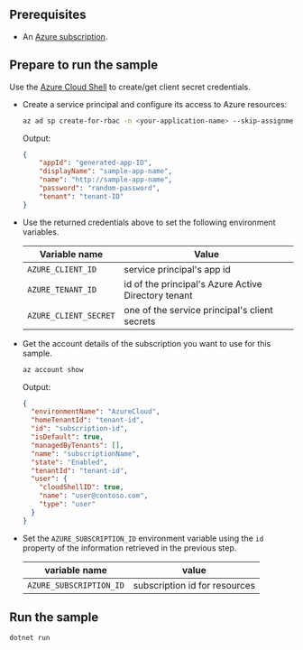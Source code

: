 ﻿## Prerequisites

* An [Azure subscription]().

## Prepare to run the sample

Use the [Azure Cloud Shell](https://shell.azure.com) to create/get client secret credentials.

* Create a service principal and configure its access to Azure resources:

    ```bash
    az ad sp create-for-rbac -n <your-application-name> --skip-assignment
    ```

    Output:

    ```json
    {
        "appId": "generated-app-ID",
        "displayName": "sample-app-name",
        "name": "http://sample-app-name",
        "password": "random-password",
        "tenant": "tenant-ID"
    }
    ```

* Use the returned credentials above to set the following environment variables.

    |Variable name|Value
    |-|-
    |`AZURE_CLIENT_ID`|service principal's app id
    |`AZURE_TENANT_ID`|id of the principal's Azure Active Directory tenant
    |`AZURE_CLIENT_SECRET`|one of the service principal's client secrets

* Get the account details of the subscription you want to use for this sample.

    ```bash
    az account show
    ```

    Output:

    ```json
    {
      "environmentName": "AzureCloud",
      "homeTenantId": "tenant-id",
      "id": "subscription-id",
      "isDefault": true,
      "managedByTenants": [],
      "name": "subscriptionName",
      "state": "Enabled",
      "tenantId": "tenant-id",
      "user": {
        "cloudShellID": true,
        "name": "user@contoso.com",
        "type": "user"
      }
    }
    ```

* Set the `AZURE_SUBSCRIPTION_ID` environment variable using the `id` property of the information retrieved in the previous step.

    |variable name|value
    |-|-
    |`AZURE_SUBSCRIPTION_ID`|subscription id for resources

## Run the sample

```bash
dotnet run
```
